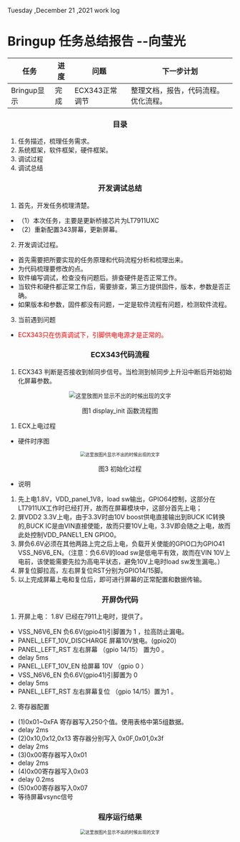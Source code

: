 Tuesday ,December 21 ,2021  work log


# Bringup 任务总结报告 --向莹光
| 任务| 进度 | 问题 | 下一步计划|
| ---------- | ------ | ------ |------ |
| Bringup显示 | 完成| ECX343正常调节 | 整理文档，报告，代码流程。优化流程。

### <center>目录
1. 任务描述，梳理任务需求。
2. 系统框架，软件框架，硬件框架。
3. 调试过程
4. 调试总结


### <center>开发调试总结
1. 首先，开发任务梳理清楚。
- （1）本次任务，主要是更新桥接芯片为LT7911UXC
- （2）重新配置343屏幕，更新屏幕。
2. 开发调试过程。
- 首先需要把所要实现的任务原理和代码流程分析和梳理出来。
- 为代码梳理要修改的点。
- 软件编写调试，检查没有问题后。排查硬件是否正常工作。
- 当软件和硬件都正常工作后，需要排查，第三方提供固件，版本，参数是否正确。
- 如果版本和参数，固件都没有问题，一定是软件流程有问题，检测软件流程。
3. 当前遇到问题
- <font color='red'>ECX343只在仿真调试下，引脚供电电源才是正常的。</font> 

### <center>ECX343代码流程

1. ECX343 判断是否接收到帧同步信号。当检测到帧同步上升沿中断后开始初始化屏幕参数。
<div align=center>
<img src="../images/e43b5b8aed92c6bc2b59ff08cbe731c7819ac7522a7c5e1fa9fa2f6de88a6892.png"
     alt="这里放图片显示不出的时候出现的文字"
     style="zoom:90%"/>
<center><p>图1 display_init 函数流程图</p></center>

</div>




1. ECX上电过程
- 硬件时序图
<div align=center>
<img src="../images/e4161addd11e2f4d2c0be4503c457ce4a6f4a37a28b60f0f0afd7566394c5f1d.png"
     alt="这里放图片显示不出的时候出现的文字"
     style="zoom:70%"/>
<center><p>图3 初始化过程 </p></center>
</div>

- 说明
1. 先上电1.8V，VDD_panel_1V8，load sw输出，GPIO64控制，这部分在LT7911UX工作时已经打开，故而在屏幕模块中，这部分首先上电；
2. 屏VDD2 3.3V上电，由于3.3V时由10V boost供电直接输出到BUCK IC转换的,BUCK IC是由VIN直接使能，故而只要10V上电，3.3V即会随之上电，故而此处控制VDD_PANEL1_EN GPIO0。
3. 屏负6.6V必须在其他两路上完之后上电，负载开关使能的GPIO口为GPIO41 VSS_N6V6_EN。（注意：负6.6V的load sw是低电平有效，故而在VIN 10V上电前，该使能需要先拉为高电平状态，避免10V上电时load sw发生漏电。）
4. 屏复位脚拉高，左右屏复位RST分别为GPIO14/15脚。
5. 以上完成屏幕上电和复位后，即可进行屏幕的正常配置和数据传输。
### <center> 开屏伪代码
1. 开屏上电： 1.8V 已经在7911上电时，提供了。
  - VSS_N6V6_EN 负6.6V(gpio41)引脚置为 1 ，拉高防止漏电。
  - PANEL_LEFT_10V_DISCHARGE 屏幕10V放电。(gpio20)
  - PANEL_LEFT_RST 左右屏幕 （gpio 14/15）  置为0 。
  - delay 5ms
  - PANEL_LEFT_10V_EN 给屏幕 10V （gpio 0 ）
  - VSS_N6V6_EN 负6.6V(gpio41)引脚置为 0 
  - delay 5ms
  - PANEL_LEFT_RST 左右屏幕复位 （gpio 14/15）置为1 。
2. 寄存器配置 
  - (1)0x01~0xFA 寄存器写入250个值。使用表格中第5组数据。
  - delay 2ms
  - (2)0x10,0x12,0x13 寄存器分别写入 0x0F,0x01,0x3f
  - delay 2ms
  - (3)0x00寄存器写入0x01
  - delay 2ms
  - (4)0x00寄存器写入0x03
  - delay 0.2ms
  - (5)0x00寄存器写入0x07
  - 等待屏幕vsync信号
  ### <center> 程序运行结果
<div align=center>
<img src="../images/11d4a1a4550ffe8909a33a2a3615ca60341e0598183c28105353646a8d5e0f5c.png"
     alt="这里放图片显示不出的时候出现的文字"
     style="zoom:70%"/>
 </div>


